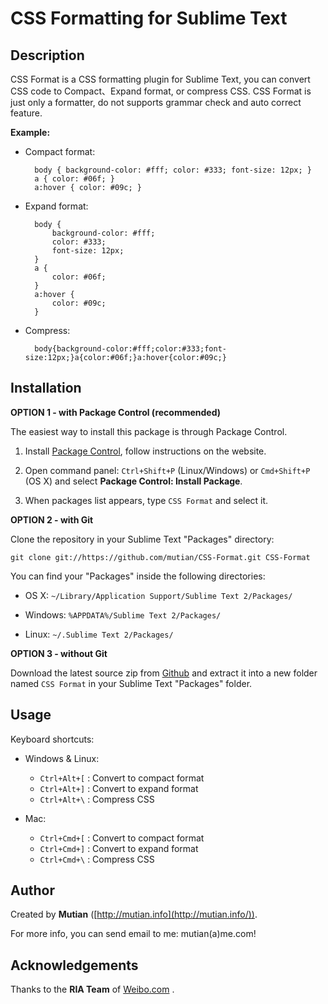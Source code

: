 CSS Formatting for Sublime Text
===================


Description
-----------

CSS Format is a CSS formatting plugin for Sublime Text, you can convert CSS code to Compact、Expand format, or compress CSS. CSS Format is just only a formatter, do not supports grammar check and auto correct feature.

**Example:**

* Compact format:

        body { background-color: #fff; color: #333; font-size: 12px; }
        a { color: #06f; }
        a:hover { color: #09c; }

* Expand format:

        body {
            background-color: #fff;
            color: #333;
            font-size: 12px;
        }
        a {
            color: #06f;
        }
        a:hover {
            color: #09c;
        }

* Compress:

        body{background-color:#fff;color:#333;font-size:12px;}a{color:#06f;}a:hover{color:#09c;}


Installation
------------

**OPTION 1 - with Package Control (recommended)**

The easiest way to install this package is through Package Control.

1. Install [Package Control](https://sublime.wbond.net/installation), follow instructions on the website.

2. Open command panel: `Ctrl+Shift+P` (Linux/Windows) or `Cmd+Shift+P` (OS X) and select **Package Control: Install Package**.

3. When packages list appears, type `CSS Format` and select it.


**OPTION 2 - with Git**

Clone the repository in your Sublime Text "Packages" directory:

    git clone git://https://github.com/mutian/CSS-Format.git CSS-Format

You can find your "Packages" inside the following directories:

* OS X:
    `~/Library/Application Support/Sublime Text 2/Packages/`

* Windows:
    `%APPDATA%/Sublime Text 2/Packages/`

* Linux:
    `~/.Sublime Text 2/Packages/`


**OPTION 3 - without Git**

Download the latest source zip from [Github](https://github.com/mutian/CSS-Format) and extract it into a new folder named `CSS Format` in your Sublime Text "Packages" folder.


Usage
-----

Keyboard shortcuts:

* Windows & Linux:

    * `Ctrl+Alt+[` : Convert to compact format
    * `Ctrl+Alt+]` : Convert to expand format
    * `Ctrl+Alt+\` : Compress CSS

* Mac:

    * `Ctrl+Cmd+[` : Convert to compact format
    * `Ctrl+Cmd+]` : Convert to expand format
    * `Ctrl+Cmd+\` : Compress CSS


Author
------

Created by **Mutian** ([http://mutian.info](http://mutian.info/)).

For more info, you can send email to me: mutian(a)me.com!


Acknowledgements
----------------

Thanks to the **RIA Team** of [Weibo.com](http://weibo.com/) .
